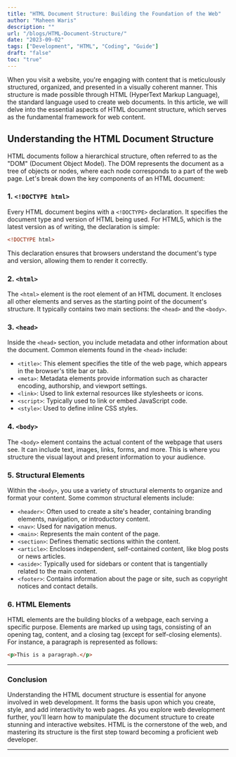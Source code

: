 ```yaml
---
title: "HTML Document Structure: Building the Foundation of the Web"
author: "Maheen Waris"
description: ""
url: "/blogs/HTML-Document-Structure/"
date: "2023-09-02"
tags: ["Development", "HTML", "Coding", "Guide"]
draft: "false"
toc: "true"
---
```


When you visit a website, you're engaging with content that is meticulously structured, organized, and presented in a visually coherent manner. This structure is made possible through HTML (HyperText Markup Language), the standard language used to create web documents. In this article, we will delve into the essential aspects of HTML document structure, which serves as the fundamental framework for web content.

## Understanding the HTML Document Structure

HTML documents follow a hierarchical structure, often referred to as the "DOM" (Document Object Model). The DOM represents the document as a tree of objects or nodes, where each node corresponds to a part of the web page. Let's break down the key components of an HTML document:

### 1. `<!DOCTYPE html>`

Every HTML document begins with a `<!DOCTYPE>` declaration. It specifies the document type and version of HTML being used. For HTML5, which is the latest version as of writing, the declaration is simple:

```html
<!DOCTYPE html>
```

This declaration ensures that browsers understand the document's type and version, allowing them to render it correctly.

### 2. `<html>`

The `<html>` element is the root element of an HTML document. It encloses all other elements and serves as the starting point of the document's structure. It typically contains two main sections: the `<head>` and the `<body>`.

### 3. `<head>`

Inside the `<head>` section, you include metadata and other information about the document. Common elements found in the `<head>` include:

- `<title>`: This element specifies the title of the web page, which appears in the browser's title bar or tab.
- `<meta>`: Metadata elements provide information such as character encoding, authorship, and viewport settings.
- `<link>`: Used to link external resources like stylesheets or icons.
- `<script>`: Typically used to link or embed JavaScript code.
- `<style>`: Used to define inline CSS styles.

### 4. `<body>`

The `<body>` element contains the actual content of the webpage that users see. It can include text, images, links, forms, and more. This is where you structure the visual layout and present information to your audience.

### 5. Structural Elements

Within the `<body>`, you use a variety of structural elements to organize and format your content. Some common structural elements include:

- `<header>`: Often used to create a site's header, containing branding elements, navigation, or introductory content.
- `<nav>`: Used for navigation menus.
- `<main>`: Represents the main content of the page.
- `<section>`: Defines thematic sections within the content.
- `<article>`: Encloses independent, self-contained content, like blog posts or news articles.
- `<aside>`: Typically used for sidebars or content that is tangentially related to the main content.
- `<footer>`: Contains information about the page or site, such as copyright notices and contact details.

### 6. HTML Elements

HTML elements are the building blocks of a webpage, each serving a specific purpose. Elements are marked up using tags, consisting of an opening tag, content, and a closing tag (except for self-closing elements). For instance, a paragraph is represented as follows:

```html
<p>This is a paragraph.</p>
```

<hr>

### Conclusion

Understanding the HTML document structure is essential for anyone involved in web development. It forms the basis upon which you create, style, and add interactivity to web pages. As you explore web development further, you'll learn how to manipulate the document structure to create stunning and interactive websites. HTML is the cornerstone of the web, and mastering its structure is the first step toward becoming a proficient web developer.

---
